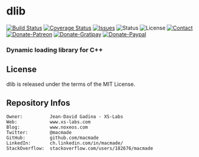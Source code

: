 dlib
====

[![Build Status](https://img.shields.io/travis/macmade/dlib.svg?branch=master&style=flat)](https://travis-ci.org/macmade/dlib)
[![Coverage Status](https://img.shields.io/coveralls/macmade/dlib.svg?branch=master&style=flat)](https://coveralls.io/r/macmade/dlib?branch=master)
[![Issues](http://img.shields.io/github/issues/macmade/dlib.svg?style=flat)](https://github.com/macmade/dlib/issues)
![Status](https://img.shields.io/badge/status-active-brightgreen.svg?style=flat)
![License](https://img.shields.io/badge/license-boost-brightgreen.svg?style=flat)
[![Contact](https://img.shields.io/badge/contact-@macmade-blue.svg?style=flat)](https://twitter.com/macmade)  
[![Donate-Patreon](https://img.shields.io/badge/donate-patreon-yellow.svg?style=flat)](https://patreon.com/macmade)
[![Donate-Gratipay](https://img.shields.io/badge/donate-gratipay-yellow.svg?style=flat)](https://www.gratipay.com/macmade)
[![Donate-Paypal](https://img.shields.io/badge/donate-paypal-yellow.svg?style=flat)](https://paypal.me/xslabs)

### Dynamic loading library for C++

License
-------

dlib is released under the terms of the MIT License.

Repository Infos
----------------

    Owner:          Jean-David Gadina - XS-Labs
    Web:            www.xs-labs.com
    Blog:           www.noxeos.com
    Twitter:        @macmade
    GitHub:         github.com/macmade
    LinkedIn:       ch.linkedin.com/in/macmade/
    StackOverflow:  stackoverflow.com/users/182676/macmade
